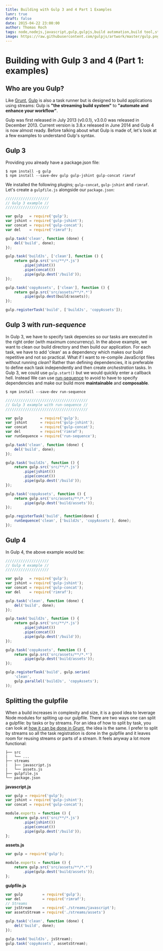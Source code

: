 ```yaml
---
title: Building with Gulp 3 and 4 Part 1 Examples
lunr: true
draft: false
date: 2015-04-22 23:00:00
author: Thomas Roch
tags: node,nodejs,javascript,gulp,gulpjs,build automation,build tool,streams,task runner,gulp 4
image: https://raw.githubusercontent.com/gulpjs/artwork/master/gulp.png
---
```



# Building with Gulp 3 and 4 (Part 1: examples)

## Who are you Gulp?

Like [Grunt](/posts/2015/04/18/building-with-grunt-part-1/), [Gulp](http://gulpjs.com) is also a task runner but is designed to build applications using streams:
Gulp is __"the streaming build system"__ to __"automate and enhance your workflow"__.

Gulp was first released in July 2013 (v0.0.1), v3.0.0 was released in December 2013. Current version is 3.8.x released in June 2014 and Gulp 4 is now almost ready.
Before talking about what Gulp is made of, let's look at a few examples to understand Gulp's syntax.

## Gulp 3

Providing you already have a package.json file:

    $ npm install -g gulp
    $ npm install --save-dev gulp gulp-jshint gulp-concat rimraf

We installed the following plugins; `gulp-concat`, `gulp-jshint` and `rimraf`.
Let's create a `gulpfile.js` alongside our `package.json`:

```javascript
////////////////////
// Gulp 3 example //
////////////////////

var gulp   = require('gulp');
var jshint = require('gulp-jshint');
var concat = require('gulp-concat');
var del    = require('rimraf');

gulp.task('clean', function (done) {
    del('build', done);
});

gulp.task('buildJs', ['clean'], function () {
    return gulp.src('src/**/*.js')
        .pipe(jshint())
        .pipe(concat())
        .pipe(gulp.dest('/build'));
});

gulp.task('copyAssets', ['clean'], function () {
    return gulp.src('src/assets/**/*.*')
        .pipe(gulp.dest(build/assets));
});

gulp.registerTask('build', ['buildJs', 'copyAssets']);
```

## Gulp 3 with _run-sequence_

In Gulp 3, we have to specify task depencies so our tasks are executed in the right order (with maximum concurrency). In the above example, we want to clean our build
directory and then build our application. For each task, we have to add 'clean' as a dependency which makes our build repetitive and not so practical. What if
I want to re-compile JavaScript files without running _clean_? Rather than defining dependencies, it is preferable to define each task independently and then create _orchestration_
tasks. In Gulp 3, we could use `gulp.start()` but we would quickly enter a callback hell. Instead We can use [run-sequence](https://www.npmjs.com/package/run-sequence)
to avoid to have to specify dependencies and make our build more **maintainable** and **composable**.

    $ npm install --save-dev run-sequence


```javascript
//////////////////////////////////////
// Gulp 3 example with run-sequence //
//////////////////////////////////////

var gulp        = require('gulp');
var jshint      = require('gulp-jshint');
var concat      = require('gulp-concat');
var del         = require('rimraf');
var runSequence = require('run-sequence');

gulp.task('clean', function (done) {
    del('build', done);
});

gulp.task('buildJs', function () {
    return gulp.src('src/**/*.js')
        .pipe(jshint())
        .pipe(concat())
        .pipe(gulp.dest('/build'));
});

gulp.task('copyAssets', function () {
    return gulp.src('src/assets/**/*.*')
        .pipe(gulp.dest('build/assets'));
});

gulp.registerTask('build', function(done) {
    runSequence('clean', ['buildJs', 'copyAssets'], done);
});
```

## Gulp 4

In Gulp 4, the above example would be:

```javascript
////////////////////
// Gulp 4 example //
////////////////////

var gulp   = require('gulp');
var jshint = require('gulp-jshint');
var concat = require('gulp-concat');
var del    = require('rimraf');

gulp.task('clean', function (done) {
    del('build', done);
});

gulp.task('buildJs', function () {
    return gulp.src('src/**/*.js')
        .pipe(jshint())
        .pipe(concat())
        .pipe(gulp.dest('/build'));
});

gulp.task('copyAssets', function () {
    return gulp.src('src/assets/**/*.*')
        .pipe(gulp.dest('build/assets'));
});

gulp.registerTask('build', gulp.series(
    'clean',
    gulp.parallel('buildJs', 'copyAssets');
));
```

## Splitting the gulpfile

When a build increases in complexity and size, it is a good idea to leverage Node modules for spliting up our gulpfile. There are two ways one can split
a gulpfile: by tasks or by streams. For an idea of how to split by task, you can look at [how it can be done in Grunt](/posts/2015/04/18/building-with-grunt-part-1/),
the idea is the same. I prefer to split by streams so all the task registration is done in the gulpfile and it leaves room for reusing streams or parts of a stream.
It feels anyway a lot more functional:

```
├── src
|   └── ...
├── streams
|   ├── javascript.js
|   └── assets.js
├── gulpfile.js
└── package.json
```

__javascript.js__


```javascript
var gulp = require('gulp');
var jshint = require('gulp-jshint');
var concat = require('gulp-concat');

module.exports = function () {
    return gulp.src('src/**/*.js')
        .pipe(jshint())
        .pipe(concat())
        .pipe(gulp.dest('/build'));
};
```

__assets.js__


```javascript
var gulp = require('gulp');

module.exports = function () {
    return gulp.src('src/assets/**/*.*')
        .pipe(gulp.dest('build/assets'));
};
```

__gulpfile.js__


```javascript
var gulp         = require('gulp');
var del          = require('rimraf');
// Streams
var jsStream     = require('./streams/javascript');
var assetsStream = require('./streams/assets')

gulp.task('clean', function (done) {
    del('build', done);
});

gulp.task('buildJs', jsStream);
gulp.task('copyAssets', assetsStream);
```
